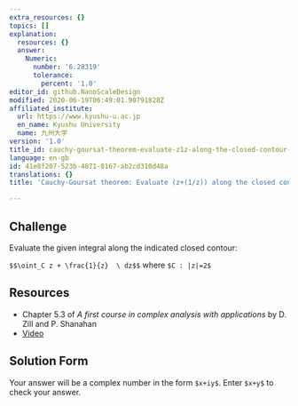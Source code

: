 ```yaml
---
extra_resources: {}
topics: []
explanation:
  resources: {}
  answer:
    Numeric:
      number: '6.28319'
      tolerance:
        percent: '1.0'
editor_id: github.NanoScaleDesign
modified: 2020-06-19T06:49:01.90791828Z
affiliated_institute:
  url: https://www.kyushu-u.ac.jp
  en_name: Kyushu University
  name: 九州大学
version: '1.0'
title_id: cauchy-goursat-theorem-evaluate-z1z-along-the-closed-contour-z2
language: en-gb
id: 41e8f207-523b-4871-8167-ab2cd310d48a
translations: {}
title: 'Cauchy-Goursat theorem: Evaluate (z+(1/z)) along the closed contour |z|=2'

---
```


## Challenge
Evaluate the given integral along the indicated closed contour:

`$$\oint_C z + \frac{1}{z}  \ dz$$` where `$C : |z|=2$`

## Resources
- Chapter 5.3 of *A first course in complex analysis with applications* by D. Zill and P. Shanahan
- [Video](https://www.youtube.com/watch?v=VI_K5eNb2YE&list=PLi7yHjesblV0sSfZzWdSUXGO683n_nJdQ&index=24)

## Solution Form
Your answer will be a complex number in the form `$x+iy$`.
Enter `$x+y$` to check your answer.